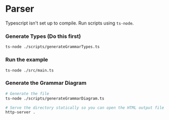 # Parser

Typescript isn't set up to compile. Run scripts using `ts-node`.

### Generate Types (Do this first)

```
ts-node ./scripts/generateGrammarTypes.ts
```

### Run the example

```
ts-node ./src/main.ts
```

### Generate the Grammar Diagram

```bash
# Generate the file
ts-node ./scripts/generateGrammarDiagram.ts

# Serve the directory statically so you can open the HTML output file
http-server .
```

